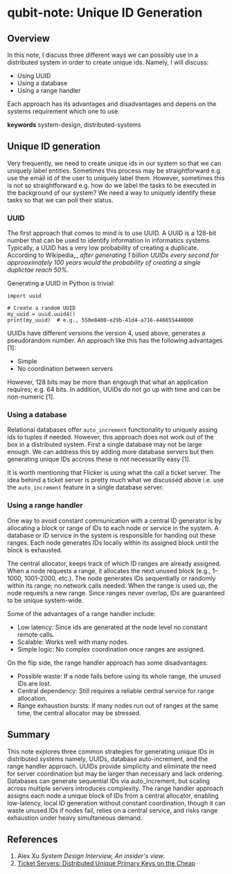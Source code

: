 # qubit-note: Unique ID Generation

## Overview

In this note, I discuss three different ways we can possibly use in a distributed system in order to create unique ids.
Namely, I will discuss:

- Using UUID
- Using a database 
- Using a range handler

Each approach has its advantages and disadvantages and depens on the systems requirement which one to use.

**keywords** system-design, distributed-systems

## Unique ID generation

Very frequently, we need to create unique ids in our system so that we can uniquely label entities. Sometimes this process may be
straightforward e.g. use the email id of the user to uniquely label them. However, sometimes this is not so straightforward e.g.
how do we label the tasks to be executed in the background of our system? We need a way to uniquely identify these tasks so that
we can poll their status.

### UUID

The first approach that comes to mind is to use UUID. A UUID is a 128-bit number that can be used to identify information in 
informatics systems. Typically, a UUID has a very low probability of creating a duplicate. According to Wikipedia,_ _after generating 
1 billion  UUIDs every second for approaximately 100 years would the probability of creating a single duplictae reach 50%_.

Generating a UUID in Python is trivial:


```
import uuid

# Create a random UUID
my_uuid = uuid.uuid4()
print(my_uuid)  # e.g., 550e8400-e29b-41d4-a716-446655440000
```

UUIDs have different versions the version 4, used above, generates a pseudorandom number.
An approach like this has the following advantages [1]:

- Simple 
- No coordination between servers 


However, 128 bits may be more than engough that what an application requires; e.g. 64 bits. In addition, UUIDs do not go up with time
and can be non-numeric [1].

### Using a database

Relational databases offer ```auto_increment``` functionality to uniquely assing ids to tuples if needed. However, this approach does not
work out of the box in a distributed system. First a single database may not be large enough. We can address this by adding more database servers
but then generating unique IDs accross these is not necessarilly easy [1].

It is worth mentioning that Flicker is using what the call a ticket server. The idea behind a ticket server is pretty much what we discussed above i.e. use the 
```auto_increment``` feature in a single database server.


### Using a range handler

One way to avoid constant communication with a central ID generator is by allocating a block or range of IDs to each node or service in the system.
A  database or ID service in the system is responsible for handing out these ranges. 
Each node generates IDs locally within its assigned block until the block is exhausted.

The central allocator, keeps track of which ID ranges are already assigned.
When a node requests a range, it allocates the next unused block (e.g., 1–1000, 1001–2000, etc.).
The node generates IDs sequentially or randomly within its range; no network calls needed.
When the range is used up, the node requests a new range.
Since ranges never overlap, IDs are guaranteed to be unique system-wide.


Some of the advantages of a range handler include:


- Low latency: Since ids are generated at the node level no constant remote calls.
- Scalable: Works well with many nodes.
- Simple logic: No complex coordination once ranges are assigned.

On the flip side, the range handler approach has some disadvantages:

- Possible waste: If a node fails before using its whole range, the unused IDs are lost.
- Central dependency: Still requires a reliable central service for range allocation.
- Range exhaustion bursts: If many nodes run out of ranges at the same time, the central allocator may be stressed.

## Summary

This note explores three common strategies for generating unique IDs in distributed systems namely, UUIDs, database auto-increment, and the range handler approach. UUIDs provide simplicity and eliminate the need for server coordination but may be larger than necessary and lack ordering. Databases can generate sequential IDs via auto_increment, but scaling across multiple servers introduces complexity. The range handler approach assigns each node a unique block of IDs from a central allocator, enabling low-latency, local ID generation without constant coordination, though it can waste unused IDs if nodes fail, relies on a central service, and risks range exhaustion under heavy simultaneous demand.

## References

1. Alex Xu _System Design Interview, An insider's view_.
2. <a href="https://code.flickr.net/2010/02/08/ticket-servers-distributed-unique-primary-keys-on-the-cheap/">Ticket Servers: Distributed Unique Primary Keys on the Cheap</a>
